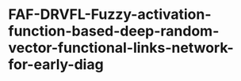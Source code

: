 # FAF-DRVFL-Fuzzy-activation-function-based-deep-random-vector-functional-links-network-for-early-diag